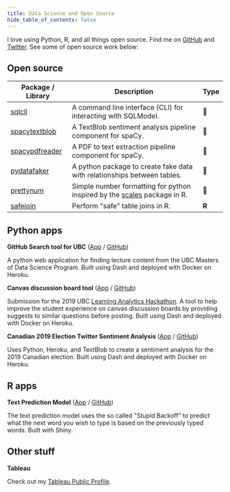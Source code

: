 ```yaml
---
title: Data Science and Open Source
hide_table_of_contents: false
---
```


I love using Python, R, and all things open source. Find me on [GitHub](https://github.com/SamEdwardes) and [Twitter](https://twitter.com/TheReaLSamlam). See some of open source work below:

## Open source

| Package / Library                                                      | Description                                                  | Type |
| ------------------------------------------------------------ | ------------------------------------------------------------ | ---- |
| [sqlcli](https://github.com/SamEdwardes/sqlcli) | A command line interface (CLI) for interacting with SQLModel.  | 🐍    |
| [spacytextblob](https://github.com/SamEdwardes/spacytextblob) | A TextBlob sentiment analysis pipeline component for spaCy.  | 🐍    |
| [spacypdfreader](https://github.com/SamEdwardes/spacypdfreader) | A PDF to text extraction pipeline component for spaCy. | 🐍    |
| [pydatafaker](https://github.com/SamEdwardes/pydatafaker)    | A python package to create fake data with relationships between tables. | 🐍    |
| [prettynum](https://github.com/SamEdwardes/prettynum)    | Simple number formatting for python inspired by the [scales](https://scales.r-lib.org/index.html) package in R. | 🐍    |
| [safejoin](https://github.com/SamEdwardes/safejoin)    | Perform "safe" table joins in R. | **R**    |

## Python apps

**GitHub Search tool for UBC** ([App](https://ubc-mds-github-search.herokuapp.com/) / [GitHub](https://github.com/SamEdwardes/ubc-mds-github-search))

A python web application for finding lecture content from the UBC Masters of Data Science Program. Built using Dash and deployed with Docker on Heroku.

**Canvas discussion board tool** ([App](https://ubc-canvas-discussion-board.herokuapp.com/) / [GitHub](https://github.com/SamEdwardes/MDS_Learning_Analytics))

Submission for the 2019 UBC [Learning Analytics Hackathon](https://learninganalytics.ubc.ca/for-students/hackathons/). A tool to help improve the student experience on canvas discussion boards by providing suggests to similar questions before posting. Built using Dash and deployed with Docker on Heroku.

**Canadian 2019 Election Twitter Sentiment Analysis** ([App](https://cdn-election-sent-app.herokuapp.com/) / [GitHub](https://github.com/SamEdwardes/sentiment-cdn-election))

Uses Python, Heroku, and TextBlob to create a sentiment analysis for the 2019 Canadian election. Built using Dash and deployed with Docker on Heroku.

## R apps

**Text Prediction Model** ([App](https://samedwardes.shinyapps.io/text-prediction-model/) / [GitHub](https://github.com/SamEdwardes/predictive-text-model-swift-key))

The text prediction model uses the so called "Stupid Backoff" to predict what the next word you wish to type is based on the previously typed words. Built with Shiny.

## Other stuff

**Tableau** 

Check out my [Tableau Public Profile](https://public.tableau.com/profile/sam.edwardes#!/).
